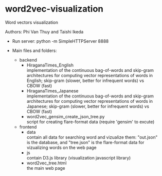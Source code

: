 # word2vec-visualization
Word vectors visualization

Authors: Phi Van Thuy and Taishi Ikeda

- Run server: python -m SimpleHTTPServer 8888

- Main files and folders:
	+ backend<br>
		+ HiraganaTimes_English<br>
			implementation of the continuous bag-of-words and skip-gram architectures for computing vector representations of words in English; skip-gram (slower, better for infrequent words) vs CBOW (fast)
		+ HiraganaTimes_Japanese<br>
			implementation of the continuous bag-of-words and skip-gram architectures for computing vector representations of words in Japanese; skip-gram (slower, better for infrequent words) vs CBOW (fast)
		+ word2vec_gensim_create_json_tree.py<br>
			script for creating flare-format data (require 'gensim' to excute)
	+ frontend<br>
		+ data<br>
			contain all data for searching word and vizualize them: "out.json" is the database, and "tree.json" is the flare-format data for vizualizing words on the web page
		+ js<br>
			contain D3.js library (visualization javascript library)
		+ word2vec_tree.html<br>
			the main web page


